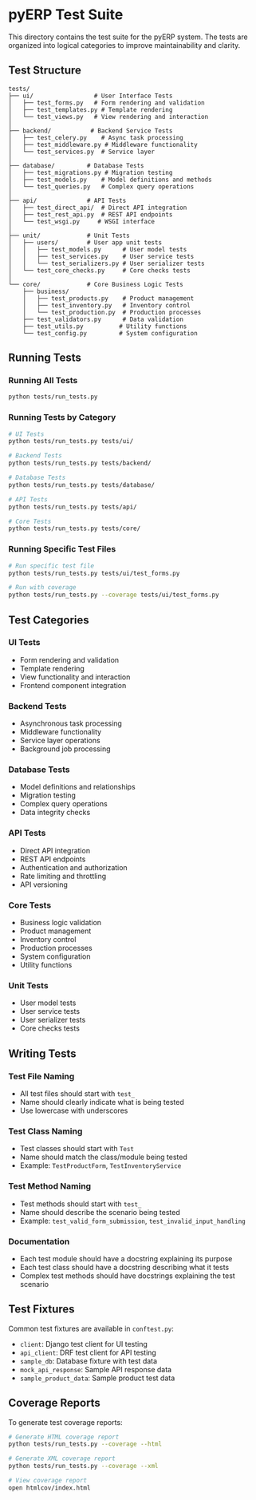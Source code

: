 # pyERP Test Suite

This directory contains the test suite for the pyERP system. The tests are organized into logical categories to improve maintainability and clarity.

## Test Structure

```
tests/
├── ui/                 # User Interface Tests
│   ├── test_forms.py   # Form rendering and validation
│   ├── test_templates.py # Template rendering
│   └── test_views.py   # View rendering and interaction
│
├── backend/           # Backend Service Tests
│   ├── test_celery.py    # Async task processing
│   ├── test_middleware.py # Middleware functionality
│   └── test_services.py  # Service layer
│
├── database/         # Database Tests
│   ├── test_migrations.py # Migration testing
│   ├── test_models.py    # Model definitions and methods
│   └── test_queries.py   # Complex query operations
│
├── api/              # API Tests
│   ├── test_direct_api/  # Direct API integration
│   ├── test_rest_api.py  # REST API endpoints
│   └── test_wsgi.py     # WSGI interface
│
├── unit/             # Unit Tests
│   ├── users/        # User app unit tests
│   │   ├── test_models.py      # User model tests
│   │   ├── test_services.py    # User service tests
│   │   └── test_serializers.py # User serializer tests
│   └── test_core_checks.py     # Core checks tests
│
└── core/             # Core Business Logic Tests
    ├── business/
    │   ├── test_products.py    # Product management
    │   ├── test_inventory.py   # Inventory control
    │   └── test_production.py  # Production processes
    ├── test_validators.py      # Data validation
    ├── test_utils.py          # Utility functions
    └── test_config.py         # System configuration
```

## Running Tests

### Running All Tests
```bash
python tests/run_tests.py
```

### Running Tests by Category
```bash
# UI Tests
python tests/run_tests.py tests/ui/

# Backend Tests
python tests/run_tests.py tests/backend/

# Database Tests
python tests/run_tests.py tests/database/

# API Tests
python tests/run_tests.py tests/api/

# Core Tests
python tests/run_tests.py tests/core/
```

### Running Specific Test Files
```bash
# Run specific test file
python tests/run_tests.py tests/ui/test_forms.py

# Run with coverage
python tests/run_tests.py --coverage tests/ui/test_forms.py
```

## Test Categories

### UI Tests
- Form rendering and validation
- Template rendering
- View functionality and interaction
- Frontend component integration

### Backend Tests
- Asynchronous task processing
- Middleware functionality
- Service layer operations
- Background job processing

### Database Tests
- Model definitions and relationships
- Migration testing
- Complex query operations
- Data integrity checks

### API Tests
- Direct API integration
- REST API endpoints
- Authentication and authorization
- Rate limiting and throttling
- API versioning

### Core Tests
- Business logic validation
- Product management
- Inventory control
- Production processes
- System configuration
- Utility functions

### Unit Tests
- User model tests
- User service tests
- User serializer tests
- Core checks tests

## Writing Tests

### Test File Naming
- All test files should start with `test_`
- Name should clearly indicate what is being tested
- Use lowercase with underscores

### Test Class Naming
- Test classes should start with `Test`
- Name should match the class/module being tested
- Example: `TestProductForm`, `TestInventoryService`

### Test Method Naming
- Test methods should start with `test_`
- Name should describe the scenario being tested
- Example: `test_valid_form_submission`, `test_invalid_input_handling`

### Documentation
- Each test module should have a docstring explaining its purpose
- Each test class should have a docstring describing what it tests
- Complex test methods should have docstrings explaining the test scenario

## Test Fixtures

Common test fixtures are available in `conftest.py`:

- `client`: Django test client for UI testing
- `api_client`: DRF test client for API testing
- `sample_db`: Database fixture with test data
- `mock_api_response`: Sample API response data
- `sample_product_data`: Sample product test data

## Coverage Reports

To generate test coverage reports:

```bash
# Generate HTML coverage report
python tests/run_tests.py --coverage --html

# Generate XML coverage report
python tests/run_tests.py --coverage --xml

# View coverage report
open htmlcov/index.html
```
